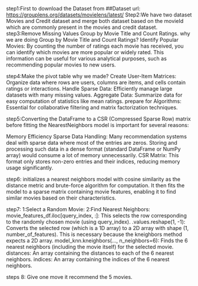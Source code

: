 step1:First to download the Dataset from ##Dataset url: https://grouplens.org/datasets/movielens/latest/
Step2:We have two dataset Movies and Credit dataset and merge both dataset based on the movieId which are commonly present in the movies and credit dataset.
step3:Remove Missing Values
Group by Movie Title and Count Ratings.
why we are doing Group by Movie Title and Count Ratings?
Identify Popular Movies:
By counting the number of ratings each movie has received, you can identify which movies are more popular or widely rated. This information can be useful for various analytical purposes, such as recommending popular movies to new users.

step4:Make the pivot table
why we made?
Create User-Item Matrices: Organize data where rows are users, columns are items, and cells contain ratings or interactions.
Handle Sparse Data: Efficiently manage large datasets with many missing values.
Aggregate Data: Summarize data for easy computation of statistics like mean ratings.
prepare for Algorithms: Essential for collaborative filtering and matrix factorization techniques.

step5:Converting the DataFrame to a CSR (Compressed Sparse Row) matrix before fitting the NearestNeighbors model is important for several reasons:

Memory Efficiency Sparse Data Handling: Many recommendation systems deal with sparse data where most of the entries are zeros. Storing and processing such data in a dense format (standard DataFrame or NumPy array) would consume a lot of memory unnecessarily. CSR Matrix: This format only stores non-zero entries and their indices, reducing memory usage significantly.

step6:
initializes a nearest neighbors model with cosine similarity as the distance metric and brute-force algorithm for computation. It then fits the model to a sparse matrix containing movie features, enabling it to find similar movies based on their characteristics.

step7:
1:Select a Random Movie:
2:Find Nearest Neighbors:
  movie_features_df.iloc[query_index, :]:
This selects the row corresponding to the randomly chosen movie (using query_index).
.values.reshape(1, -1):
Converts the selected row (which is a 1D array) to a 2D array with shape (1, number_of_features). This is necessary because the kneighbors method expects a 2D array.
model_knn.kneighbors(..., n_neighbors=6):
Finds the 6 nearest neighbors (including the movie itself) for the selected movie.
distances: An array containing the distances to each of the 6 nearest neighbors.
indices: An array containing the indices of the 6 nearest neighbors.

steps 8:
        Give one move it recommend the 5 movies.